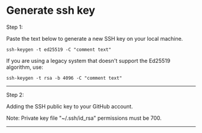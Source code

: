 # Generate ssh key

Step 1:

Paste the text below to generate a new SSH key on your local machine.

```shell
ssh-keygen -t ed25519 -C "comment text"
```

If you are using a legacy system that doesn't support the Ed25519 algorithm, use:

```shell
ssh-keygen -t rsa -b 4096 -C "comment text"
```

---

Step 2:

Adding the SSH public key to your GitHub account.

Note: Private key file "~/.ssh/id_rsa" permissions must be 700.

---
